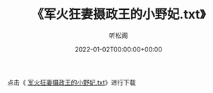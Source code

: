 ﻿---
title:  《军火狂妻摄政王的小野妃.txt》
date:   2022-01-02T00:00:00+00:00
author: 听松阁
layout: post
permalink: /军火狂妻摄政王的小野妃/
categories: 小说
tags: [小说]
---

点击《 [军火狂妻摄政王的小野妃.txt](http://img.660000.xyz/bookstukust/book/bntxt/10/军火狂妻摄政王的小野妃.txt)》进行下载